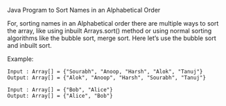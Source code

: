Java Program to Sort Names in an Alphabetical Order

For, sorting names in an Alphabetical order there are multiple ways to sort the array, like using inbuilt Arrays.sort() method or using normal sorting algorithms like the bubble sort, merge sort. Here let’s use the bubble sort and inbuilt sort.

Example:
```
Input : Array[] = {"Sourabh", "Anoop, "Harsh", "Alok", "Tanuj"}
Output: Array[] = {"Alok", "Anoop", "Harsh", "Sourabh", "Tanuj"}
 
Input : Array[] = {"Bob", "Alice"}
Output: Array[] = {"Alice", "Bob"}
```
